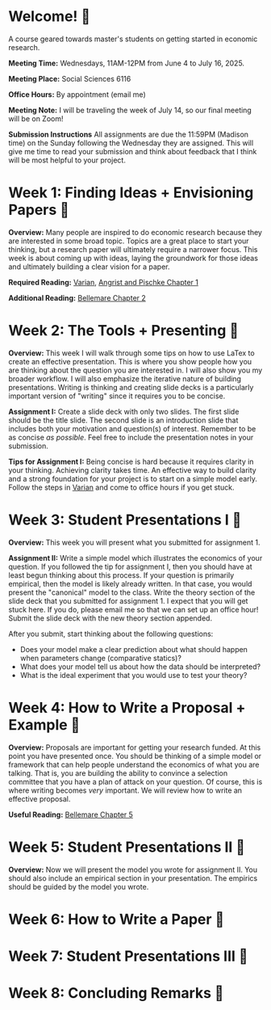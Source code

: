 # Welcome! &#x1f44b;
A course geared towards master's students on getting started in economic research.

**Meeting Time:** Wednesdays, 11AM-12PM from June 4 to July 16, 2025. 

**Meeting Place:** Social Sciences 6116

**Office Hours:** By appointment (email me)

**Meeting Note:** I will be traveling the week of July 14, so our final meeting will be on Zoom!

**Submission Instructions** All assignments are due the 11:59PM (Madison time) on the Sunday following the Wednesday they are assigned. This will give me
time to read your submission and think about feedback that I think will be most helpful to your project.

# Week 1: Finding Ideas + Envisioning Papers &#x1F9D0;
**Overview:** Many people are inspired to do economic research because they are interested in some broad topic. Topics are a great place to start your thinking, but a research paper will ultimately require a narrower focus. This week is about coming up with ideas, laying the groundwork for those ideas and ultimately building a clear vision for a paper.

**Required Reading:** [Varian](/lit/VarianHowTo.pdf), [Angrist and Pischke Chapter 1](/lit/AngristPischkeC01.pdf)

**Additional Reading:** [Bellemare Chapter 2](../BellemareC02.pdf)

# Week 2: The Tools + Presenting &#x1F527;
**Overview:** This week I will walk through some tips on how to use LaTex to create an effective presentation. This is where you show people how you are thinking about the question you are interested in. I will also show you my broader workflow. I will also emphasize the iterative nature of building presentations. Writing is thinking and creating slide decks is a particularly important version of "writing" since it requires you to be concise.

**Assignment I:** Create a slide deck with only two slides. The first slide should be the title slide. The second slide is an introduction slide that includes both your motivation and question(s) of interest. Remember to be as concise *as possible*. Feel free to include the presentation notes in your submission.

**Tips for Assignment I:** Being concise is hard because it requires clarity in your thinking. Achieving clarity takes time. An effective way to build clarity and a strong foundation for your project is to start on a simple model early. Follow the steps in [Varian](/lit/VarianHowTo.pdf) and come to office hours if you get stuck.

# Week 3: Student Presentations I &#x1f4c5;
**Overview:** This week you will present what you submitted for assignment 1.

**Assignment II:** Write a simple model which illustrates the economics of your question. If you followed the tip for assignment I, then you should have at least begun thinking about this process. If your question is primarily empirical, then the model is likely already written. In that case, you would present the "canonical" model to the class. Write the theory section of the slide deck that you submitted for assignment 1. I expect that you will get stuck here. If you do, please email me so that we can set up an office hour! Submit the slide deck with the new theory section appended.

After you submit, start thinking about the following questions:
- Does your model make a clear prediction about what should happen when parameters change (comparative statics)?
- What does your model tell us about how the data should be interpreted?
- What is the ideal experiment that you would use to test your theory?

# Week 4: How to Write a Proposal + Example &#x1f4c5;
**Overview:** Proposals are important for getting your research funded. At this point you have presented once. You should be thinking of a simple model or framework that can help people understand the economics of what you are talking. That is, you are building the ability to convince a selection committee that you have a plan of attack on your question. Of course, this is where writing becomes *very* important. We will review how to write an effective proposal.

**Useful Reading:** [Bellemare Chapter 5](lit/BellemareC05.pdf)

# Week 5: Student Presentations II &#x1f4c5;
**Overview:** Now we will present the model you wrote for assignment II. You should also include an empirical section in your presentation. The empirics should be guided by the model you wrote.

# Week 6: How to Write a Paper &#x1f4c5;

# Week 7: Student Presentations III &#x1f4c5;

# Week 8: Concluding Remarks &#x1f4c5;